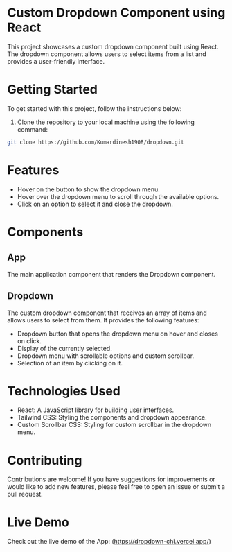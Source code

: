 # Custom Dropdown Component using React

This project showcases a custom dropdown component built using React. The dropdown component allows users to select items from a list and provides a user-friendly interface.

# Getting Started

To get started with this project, follow the instructions below:
1. Clone the repository to your local machine using the following command:
```bash
git clone https://github.com/Kumardinesh1908/dropdown.git
```

# Features
- Hover on the button to show the dropdown menu.
- Hover over the dropdown menu to scroll through the available options.
- Click on an option to select it and close the dropdown.

# Components
## App
The main application component that renders the Dropdown component.

## Dropdown
The custom dropdown component that receives an array of items and allows users to select from them. It provides the following features:
- Dropdown button that opens the dropdown menu on hover and closes on click. 
- Display of the currently selected.
- Dropdown menu with scrollable options and custom scrollbar.
- Selection of an item by clicking on it.

# Technologies Used
- React: A JavaScript library for building user interfaces.
- Tailwind CSS: Styling the components and dropdown appearance.
- Custom Scrollbar CSS: Styling for custom scrollbar in the dropdown menu.

# Contributing
Contributions are welcome! If you have suggestions for improvements or would like to add new features, please feel free to open an issue or submit a pull request.

# Live Demo
Check out the live demo of the App: (https://dropdown-chi.vercel.app/)
